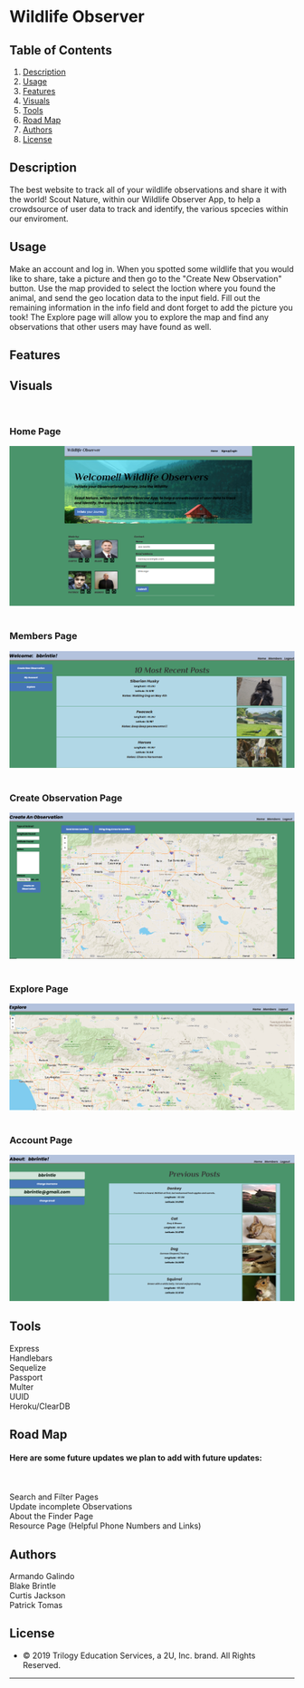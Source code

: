 # Wildlife Observer

## Table of Contents
1. [ Description ](#desc)
2. [ Usage ](#usage)
3. [ Features ](#features)
4. [ Visuals ](#visuals)
5. [ Tools ](#tools)
6. [ Road Map ](#road-map)
7. [ Authors ](#authors)
8. [ License ](#lic)
    
<a name="desc"></a>
## Description
The best website to track all of your wildlife observations and share it with the world! Scout Nature, within our Wildlife Observer App, to help a crowdsource of user data to track and identify, the various spcecies within our enviroment.
    
<a name="usage"></a>
## Usage
Make an account and log in. 
When you spotted some wildlife that you would like to share, take a picture and then go to the "Create New Observation" button. Use the map provided to select the loction where you found the animal, and send the geo location data to the input field. Fill out the remaining information in the info field and dont forget to add the picture you took!
The Explore page will allow you to explore the map and find any observations that other users may have found as well.

<a name="features"></a>
## Features

<a name="visuals"></a>
## Visuals
<br>
<h3>Home Page</h3>
<img src="/public/img/README_Images/HomePage.PNG">
<br>   
<br>
<h3>Members Page</h3>
<img src="/public/img/README_Images/MembersPage.PNG">
<br>   
<br>
<h3>Create Observation Page</h3>
<img src="/public/img/README_Images/CreateObservationPage.PNG">
<br>   
<br>
<h3>Explore Page</h3>
<img src="/public/img/README_Images/ExplorePage.PNG">
<br>   
<br>
<h3>Account Page</h3>
<img src="/public/img/README_Images/AccountPage.PNG">
<br>   

<a name="tools"></a>
## Tools
Express
<br>
Handlebars
<br>
Sequelize
<br>
Passport
<br>
Multer
<br>
UUID
<br>
Heroku/ClearDB


<a name="road-map"></a>
## Road Map
<h4>Here are some future updates we plan to add with future updates:</h4>
<br>
<br>
Search and Filter Pages
<br>
Update incomplete Observations
<br>
About the Finder Page
<br>
Resource Page (Helpful Phone Numbers and Links)


<a name="authors"></a>
## Authors
Armando Galindo
<br>
Blake Brintle
<br>
Curtis Jackson
<br>
Patrick Tomas



<a name="lic"></a>
## License
* © 2019 Trilogy Education Services, a 2U, Inc. brand. All Rights Reserved.


- - -